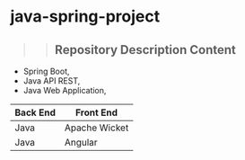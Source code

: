 # java-spring-project
>> ## Repository Description Content
  +  Spring Boot, 
  +  Java API REST, 
  +  Java Web Application, 
  <table>
  <thead>
    <th>Back End</th>
    <th> Front End</th>
  </thead>
  <tbody>
    <tr>
      <td>Java</td>
      <td>Apache Wicket</td>
    </tr>
    <tr>
      <td>Java</td>
      <td>Angular</td>
    </tr>
  </table>
